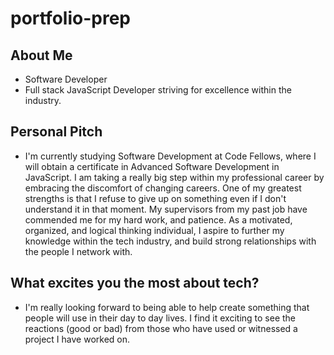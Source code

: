 # portfolio-prep

## About Me

- Software Developer
- Full stack JavaScript Developer striving for excellence within the industry.

## Personal Pitch

- I'm currently studying Software Development at Code Fellows, where I will obtain a certificate in Advanced Software Development in JavaScript. I am taking a really big step within my professional career by embracing the discomfort of changing careers. One of my greatest strengths is that I refuse to give up on something even if I don't understand it in that moment. My supervisors from my past job have commended me for my hard work, and patience. As a motivated, organized, and logical thinking individual, I aspire to further my knowledge within the tech industry, and build strong relationships with the people I network with.

## What excites you the most about tech?

- I'm really looking forward to being able to help create something that people will use in their day to day lives. I find it exciting to see the reactions (good or bad) from those who have used or witnessed a project I have worked on.